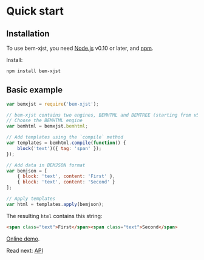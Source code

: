 # Quick start

## Installation

To use bem-xjst, you need [Node.js](https://nodejs.org/) v0.10 or later, and [npm](https://www.npmjs.com/).

Install:

```bash
npm install bem-xjst
```

## Basic example

```js
var bemxjst = require('bem-xjst');

// bem-xjst contains two engines, BEMHTML and BEMTREE (starting from v5.0.0)
// Choose the BEMHTML engine
var bemhtml = bemxjst.bemhtml;

// Add templates using the `compile` method
var templates = bemhtml.compile(function() {
    block('text')({ tag: 'span' });
});

// Add data in BEMJSON format
var bemjson = [
    { block: 'text', content: 'First' },
    { block: 'text', content: 'Second' }
];

// Apply templates
var html = templates.apply(bemjson);
```

The resulting `html` contains this string:

```html
<span class="text">First</span><span class="text">Second</span>
```

[Online demo](https://bem.github.io/bem-xjst/).

Read next: [API](3-api.md)
